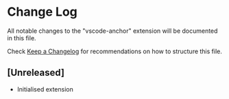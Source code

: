 # Change Log

All notable changes to the "vscode-anchor" extension will be documented in this file.

Check [Keep a Changelog](http://keepachangelog.com/) for recommendations on how to structure this file.

## [Unreleased]

- Initialised extension